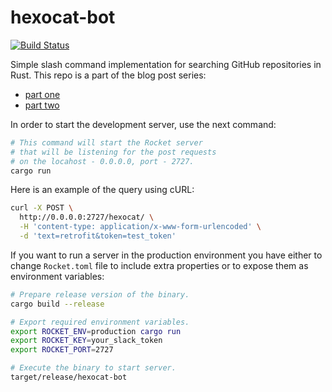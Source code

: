 # hexocat-bot

[![Build Status](https://travis-ci.org/ArazAbishov/hexocat-bot.svg?branch=master )](https://github.com/ArazAbishov/hexocat-bot) 

Simple slash command implementation for searching GitHub repositories in Rust. This repo is a part of the blog post series:  
 - [part one](https://abishov.com/2017/07/27/hexocat-bot-part-1.html) 
 - [part two](https://abishov.com/2017/08/08/hexocat-bot-part-2.html)

In order to start the development server, use the next command:

```bash
# This command will start the Rocket server 
# that will be listening for the post requests 
# on the locahost - 0.0.0.0, port - 2727.  
cargo run
```

Here is an example of the query using cURL: 

```bash
curl -X POST \
  http://0.0.0.0:2727/hexocat/ \
  -H 'content-type: application/x-www-form-urlencoded' \
  -d 'text=retrofit&token=test_token'
```

If you want to run a server in the production environment you have either to change `Rocket.toml` file to include extra properties or to expose them as environment variables:

```bash
# Prepare release version of the binary.
cargo build --release

# Export required environment variables. 
export ROCKET_ENV=production cargo run
export ROCKET_KEY=your_slack_token
export ROCKET_PORT=2727

# Execute the binary to start server. 
target/release/hexocat-bot
```  
